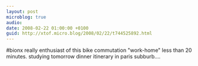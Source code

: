 ```yaml
---
layout: post
microblog: true
audio: 
date: 2008-02-22 01:00:00 +0100
guid: http://xtof.micro.blog/2008/02/22/t744525892.html
---
```

#bionx really enthusiast of this bike commutation "work-home" less than 20 minutes. studying tomorrow dinner itinerary in paris subburb....
